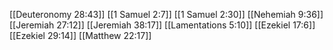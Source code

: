 [[Deuteronomy 28:43]]
[[1 Samuel 2:7]]
[[1 Samuel 2:30]]
[[Nehemiah 9:36]]
[[Jeremiah 27:12]]
[[Jeremiah 38:17]]
[[Lamentations 5:10]]
[[Ezekiel 17:6]]
[[Ezekiel 29:14]]
[[Matthew 22:17]]
